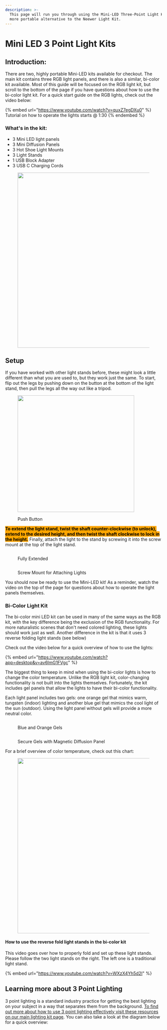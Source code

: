 ```yaml
---
description: >-
  This page will run you through using the Mini-LED Three-Point Light Kit, a
  more portable alternative to the Neewer Light Kit.
---
```


# Mini LED 3 Point Light Kits

## Introduction:

There are two, highly portable Mini-LED kits available for checkout. The main kit contains three RGB light panels, and there is also a similar, bi-color kit available. Most of this guide will be focused on the RGB light kit, but scroll to the bottom of the page if you have questions about how to use the bi-color light kit. For a quick start guide on the RGB lights, check out the video below:

{% embed url="https://www.youtube.com/watch?v=quxZ7egDXu0" %}
Tutorial on how to operate the lights starts @ 1:30
{% endembed %}

### What's in the kit:&#x20;

* 3 Mini LED light panels
* 3 Mini Diffusion Panels
* 3 Hot Shoe Light Mounts
* 3 Light Stands
* 1 USB Block Adapter
* 3 USB C Charging Cords

<figure><img src="../.gitbook/assets/In the Case.jpg" alt="" width="563"><figcaption></figcaption></figure>

## Setup&#x20;

If you have worked with other light stands before, these might look a little different than what you are used to, but they work just the same. To start, flip out the legs by pushing down on the button at the bottom of the light stand, then pull the legs all the way out like a tripod.

<figure><img src="../.gitbook/assets/Push Button (1).jpg" alt="" width="375"><figcaption><p>Push Button</p></figcaption></figure>

<mark style="background-color:orange;">**To extend the light stand, twist the shaft counter-clockwise (to unlock), extend to the desired height, and then twist the shaft clockwise to lock in the height.**</mark> Finally, attach the light to the stand by screwing it into the screw mount at the top of the light stand.

<div>

<figure><img src="../.gitbook/assets/Fully Extended (2).jpg" alt=""><figcaption><p>Fully Extended</p></figcaption></figure>

 

<figure><img src="../.gitbook/assets/14 20.jpg" alt=""><figcaption><p>Screw Mount for Attaching Lights</p></figcaption></figure>

</div>

You should now be ready to use the Mini-LED kit! As a reminder, watch the video on the top of the page for questions about how to operate the light panels themselves.

### Bi-Color Light Kit

The bi-color mini LED kit can be used in many of the same ways as the RGB kit, with the key difference being the exclusion of the RGB functionality. For more naturalistic scenes that don't need colored lighting, these lights should work just as well. Another difference in the kit is that it uses 3 reverse folding light stands (see below)

Check out the video below for a quick overview of how to use the lights:

{% embed url="https://www.youtube.com/watch?app=desktop&v=av6lmG1FVgc" %}

The biggest thing to keep in mind when using the bi-color lights is how to change the color temperature. Unlike the RGB light kit, color-changing functionality is not built into the lights themselves. Fortunately, the kit includes gel panels that allow the lights to have their bi-color functionality.&#x20;

Each light panel includes two gels: one orange gel that mimics warm, tungsten (indoor) lighting and another blue gel that mimics the cool light of the sun (outdoor). Using the light panel without gels will provide a more neutral color.

<div>

<figure><img src="../.gitbook/assets/Gels (2).jpg" alt=""><figcaption><p>Blue and Orange Gels</p></figcaption></figure>

 

<figure><img src="../.gitbook/assets/Gel on Light.jpg" alt=""><figcaption><p>Secure Gels with Magnetic Diffusion Panel</p></figcaption></figure>

</div>

For a brief overview of color temperature, check out this chart:

<figure><img src="../.gitbook/assets/image (47).png" alt="" width="563"><figcaption></figcaption></figure>

#### How to use the reverse fold light stands in the bi-color kit

This video goes over how to properly fold and set up these light stands. Please follow the two light stands on the right. The left one is a traditional light stand.

{% embed url="https://www.youtube.com/watch?v=WXzX4Yh5d2I" %}

## Learning more about 3 Point Lighting

3 point lighting is a standard industry practice for getting the best lighting on your subject in a way that separates them from the background. [To find out more about how to use 3 point lighting effectively visit these resources on our main lighting kit page](https://gitbook.brown.edu/bai-creative-technology/check-out-equipment/neewer-light-kit#three-point-lighting). You can also take a look at the diagram below for a quick overview:&#x20;

<figure><img src="../.gitbook/assets/3pointlighting4print8 copy.png" alt=""><figcaption></figcaption></figure>

